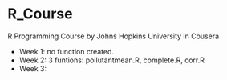 # R_Course
R Programming Course by Johns Hopkins University in Cousera  
- Week 1: no function created. 
- Week 2: 3 funtions: pollutantmean.R, complete.R, corr.R
- Week 3: 
